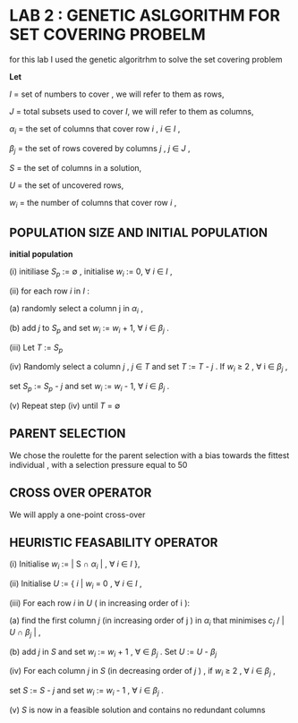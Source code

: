 #  LAB 2 : GENETIC ASLGORITHM FOR SET COVERING PROBELM 

for this lab I used the genetic algoritrhm to solve the set covering problem 

**Let**


$I$ =  set of numbers to cover , we will refer to them as rows, 

$J$ =  total subsets used to cover $I$, we will refer to them as columns, 

$\alpha_i$ = the set of  columns that cover row $i$ , $i$  $\in$  $I$ , 

$\beta_j$ = the set of rows covered by columns $j$ , $j$ $\in$ $J$ ,  

$S$ = the set of columns in a solution, 

$U$ = the set of uncovered rows, 

$w_i$ = the number of columns that cover row $i$ ,

## POPULATION SIZE AND  INITIAL POPULATION 

**initial population**

(i) initiliase $S_p$ := $\emptyset$ , initialise $w_i$ := 0, $\forall$ $i$ $\in$ $I$ ,

(ii)  for each row $i$ in $I$ : 
        
   (a) randomly select a column j in $\alpha_i$ , 
        
   (b) add $j$ to $S_p$ and set $w_i$ := $w_i$ + 1, $\forall$ $i$ $\in$ $\beta_j$ . 

(iii) Let $T$ := $S_p$ 

(iv) Randomly select a column $j$ , $j$  $\in$ $T$ and set $T$ := $T$ - $j$ .  If $w_i$ $\geq$ 2 , $\forall$ i $\in$ $\beta_j$ ,

set $S_p$ := $S_p$ - $j$ and set $w_i$ := $w_i$ - 1, $\forall$ $i$ $\in$ $\beta_j$ .

(v) Repeat step (iv) until $T$ = $\emptyset$


## PARENT SELECTION

We chose the roulette for the parent selection with a bias towards the fittest individual , with a selection pressure equal to 50 



## CROSS OVER OPERATOR 

We will apply a one-point cross-over

## HEURISTIC FEASABILITY OPERATOR 

(i) Initialise $w_i$ := | S $\cap$ $\alpha_i$ | , $\forall$ $i$ $\in$ $I$ },

(ii) Initialise $U$ := { $i$ | $w_i$ = 0 , $\forall$ $i$ $\in$ $I$ , 

(iii) For each row $i$ in $U$ ( in increasing order of i ):
        
   (a) find the first column $j$ (in increasing order of j ) in $\alpha_i$ that minimises $c_j$ / | $U$ $\cap$ $\beta_j$ | , 
   
   (b) add $j$ in $S$ and set $w_i$ := $w_i$ + 1 , $\forall$ $\in$ $\beta_j$ . Set $U$ := $U$ - $\beta_j$
   
(iv) For each column $j$ in $S$ (in decreasing order of $j$ ) , if $w_i$ $\geq$ 2 , $\forall$ $i$ $\in$ $\beta_j$ ,

set $S$ := $S$ - $j$ and set $w_i$ := $w_i$ - 1 , $\forall$ $i$ $\in$ $\beta_j$ .

(v) $S$ is now in a feasible solution and contains no redundant columns 


